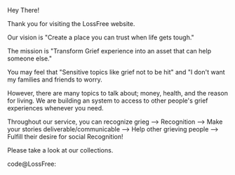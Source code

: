 

Hey There!<!-- laglaglaglaglaglaglaglaglaglaglaglag -->
<p>Thank you for visiting the LossFree website.</p>
<p>Our vision is "Create a place you can trust when life gets tough."
<p>The mission is "Transform Grief experience into an asset that can help someone else."
  
<p>You may feel that "Sensitive topics like grief not to be hit" and "I don't want my families and friends to worry. 
<p>However, there are many topics to talk about; money, health, and the reason for living. We are building an system to access to other people's grief experiences whenever you need.
<p>Throughout our service, you can recognize grieg --> Recognition --> Make your stories deliverable/communicable --> Help other grieving people --> Fulfill their desire for social Recognition!
<!-- kjdhjhgdgldjhgdwtoiewotwotjdfkjdfffsf -->

<p>Please take a look at our collections.
<!-- kjdhjhgdgldjhgdwtoiewotwotjdfkjdfffsf -->

<span id="a">code@LossFree</span>:
